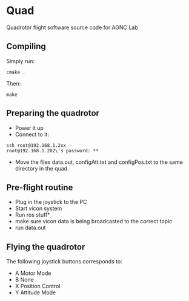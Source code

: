 # Quad
Quadrotor flight software source code for AGNC Lab

## Compiling

Simply run:

```shell
cmake .
```

Then:

```shell
make
```

## Preparing the quadrotor

* Power it up
* Connect to it:
```shell
ssh root@192.168.1.2xx
root@192.168.1.202\'s password: **
```
* Move the files data.out, configAtt.txt and configPos.txt to the same directory in the quad.

## Pre-flight routine

* Plug in the joystick to the PC
* Start vicon system
* Run ros stuff*
* make sure vicon data is being broadcasted to the correct topic
* run data.out

## Flying the quadrotor

The following joystick buttons corresponds to:

* A Motor Mode
* B None
* X Position Control
* Y Attitude Mode